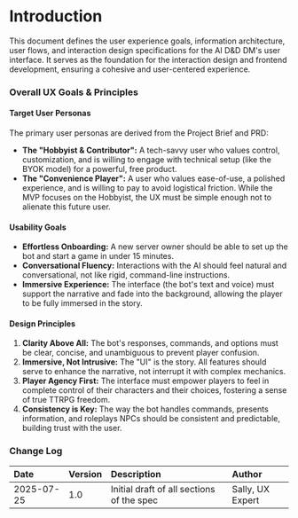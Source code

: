 # Introduction

This document defines the user experience goals, information architecture, user flows, and interaction design specifications for the AI D&D DM's user interface. It serves as the foundation for the interaction design and frontend development, ensuring a cohesive and user-centered experience.

### Overall UX Goals & Principles

#### Target User Personas
The primary user personas are derived from the Project Brief and PRD:
* **The "Hobbyist & Contributor":** A tech-savvy user who values control, customization, and is willing to engage with technical setup (like the BYOK model) for a powerful, free product.
* **The "Convenience Player":** A user who values ease-of-use, a polished experience, and is willing to pay to avoid logistical friction. While the MVP focuses on the Hobbyist, the UX must be simple enough not to alienate this future user.

#### Usability Goals
* **Effortless Onboarding:** A new server owner should be able to set up the bot and start a game in under 15 minutes.
* **Conversational Fluency:** Interactions with the AI should feel natural and conversational, not like rigid, command-line instructions.
* **Immersive Experience:** The interface (the bot's text and voice) must support the narrative and fade into the background, allowing the player to be fully immersed in the story.

#### Design Principles
1.  **Clarity Above All:** The bot's responses, commands, and options must be clear, concise, and unambiguous to prevent player confusion.
2.  **Immersive, Not Intrusive:** The "UI" is the story. All features should serve to enhance the narrative, not interrupt it with complex mechanics.
3.  **Player Agency First:** The interface must empower players to feel in complete control of their characters and their choices, fostering a sense of true TTRPG freedom.
4.  **Consistency is Key:** The way the bot handles commands, presents information, and roleplays NPCs should be consistent and predictable, building trust with the user.

### Change Log

| Date       | Version | Description                               | Author           |
| :---       | :---    | :---                                      | :---             |
| 2025-07-25 | 1.0     | Initial draft of all sections of the spec | Sally, UX Expert |
